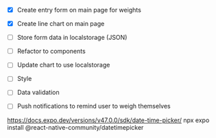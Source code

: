 - [X] Create entry form on main page for weights
- [X] Create line chart on main page
- [ ] Store form data in localstorage (JSON)
- [ ] Refactor to components
- [ ] Update chart to use localstorage
- [ ] Style
- [ ] Data validation
- [ ] Push notifications to remind user to weigh themselves


https://docs.expo.dev/versions/v47.0.0/sdk/date-time-picker/
npx expo install @react-native-community/datetimepicker